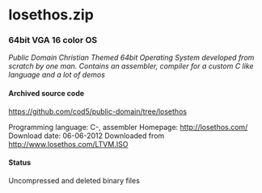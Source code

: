 # losethos.zip #

### 64bit VGA 16 color OS ###

*Public Domain Christian Themed 64bit Operating System developed from scratch by one man. Contains an assembler, compiler for a custom C like language and a lot of demos*

#### Archived source code ####
https://github.com/cod5/public-domain/tree/losethos

Programming language: C-, assembler
Homepage: http://losethos.com/
Download date: 06-06-2012
Downloaded from http://www.losethos.com/LTVM.ISO

#### Status ####
Uncompressed and deleted binary files

